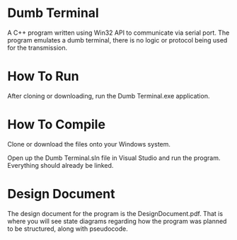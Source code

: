 # Dumb Terminal

A C++ program written using Win32 API to communicate via serial port. The program emulates a dumb terminal, there is no logic or protocol being used for the transmission.

# How To Run
After cloning or downloading, run the Dumb Terminal.exe application.

# How To Compile
Clone or download the files onto your Windows system.

Open up the Dumb Terminal.sln file in Visual Studio and run the program. Everything should already be linked.

# Design Document
The design document for the program is the DesignDocument.pdf. That is where you will see state diagrams regarding how the program was planned to be structured, along with pseudocode.
